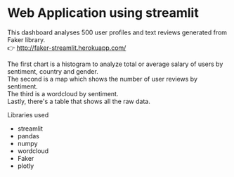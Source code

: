# Web Application using streamlit

This dashboard analyses 500 user profiles and text reviews generated from Faker library. </br>
:point_right: http://faker-streamlit.herokuapp.com/

The first chart is a histogram to analyze total or average salary of users by sentiment, country and gender.</br>
The second is a map which shows the number of user reviews by sentiment.</br>
The third is a wordcloud by sentiment.</br>
Lastly, there's a table that shows all the raw data.</br>

Libraries used
* streamlit
* pandas
* numpy
* wordcloud
* Faker
* plotly
